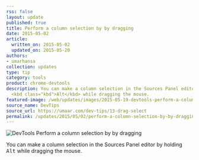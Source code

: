 ```yaml
---
rss: false
layout: update
published: true
title: Perform a column selection by by dragging
date: 2015-05-02
article:
  written_on: 2015-05-02
  updated_on: 2015-05-20
authors:
- umarhansa
collection: updates
type: tip
category: tools
product: chrome-devtools
description: You can make a column selection in the Sources Panel editor by holding
  <kbd class="kbd">Alt</kbd> while dragging the mouse.
featured-image: /web/updates/images/2015-05-19-devtools-perform-a-column-selection-by-by-dragging/drag-select.gif
source_name: DevTips
source_url: https://umaar.com/dev-tips/13-drag-select
permalink: /updates/2015/05/02/perform-a-column-selection-by-by-dragging.html
---
```

<img src="/web/updates/images/2015-05-19-devtools-perform-a-column-selection-by-by-dragging/drag-select.gif" alt="DevTools Perform a column selection by by dragging">

You can make a column selection in the Sources Panel editor by holding <kbd class="kbd">Alt</kbd> while dragging the mouse.﻿
